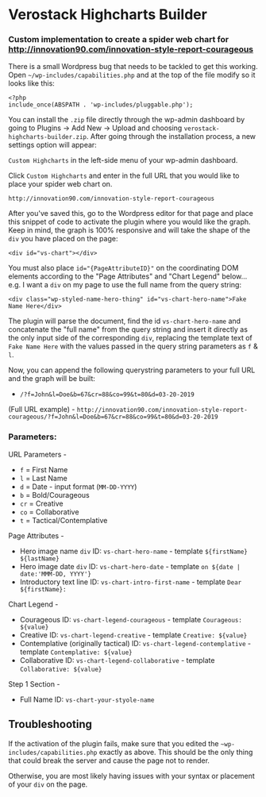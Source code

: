 # Verostack Highcharts Builder 

### Custom implementation to create a spider web chart for http://innovation90.com/innovation-style-report-courageous

There is a small Wordpress bug that needs to be tackled to get this working. Open `~/wp-includes/capabilities.php` and at the top of the file modify so it looks like this: 

```
<?php
include_once(ABSPATH . 'wp-includes/pluggable.php');
```

You can install the `.zip` file directly through the wp-admin dashboard by going to Plugins -> Add New -> Upload and choosing `verostack-highcharts-builder.zip`. After going through the installation process, a new settings option will appear: 

`Custom Highcharts` in the left-side menu of your wp-admin dashboard. 

Click `Custom Highcharts` and enter in the full URL that you would like to place your spider web chart on. 

`http://innovation90.com/innovation-style-report-courageous`

After you've saved this, go to the Wordpress editor for that page and place this snippet of code to activate the plugin where you would like the graph. Keep in mind, the graph is 100% responsive and will take the shape of the `div` you have placed on the page: 

```
<div id="vs-chart"></div>
```

You must also place `id="{PageAttributeID}"` on the coordinating DOM elements according to the "Page Attributes" and "Chart Legend" below... e.g. I want a `div` on my page to use the full name from the query string: 

```
<div class="wp-styled-name-hero-thing" id="vs-chart-hero-name">Fake Name Here</div>
```

The plugin will parse the document, find the id `vs-chart-hero-name` and concatenate the "full name" from the query string and insert it directly as the only input side of the corresponding `div`, replacing the template text of `Fake Name Here` with the values passed in the query string parameters as `f` & `l`. 

Now, you can append the following querystring parameters to your full URL and the graph will be built: 

- `/?f=John&l=Doe&b=67&cr=88&co=99&t=80&d=03-20-2019`

(Full URL example) - 
`http://innovation90.com/innovation-style-report-courageous/?f=John&l=Doe&b=67&cr=88&co=99&t=80&d=03-20-2019`

### Parameters: 

URL Parameters - 

- `f` = First Name
- `l` = Last Name
- `d` = Date - input format (`MM-DD-YYYY`)
- `b` = Bold/Courageous
- `cr` = Creative
- `co` = Collaborative
- `t` = Tactical/Contemplative

Page Attributes - 

- Hero image name `div` ID: `vs-chart-hero-name` - template `${firstName} ${lastName}`
- Hero image date `div` ID: `vs-chart-hero-date` - template `on ${date | date:'MMM-DD, YYYY'}`
- Introductory text line ID: `vs-chart-intro-first-name` - template `Dear ${firstName}:`

Chart Legend - 

- Courageous ID: `vs-chart-legend-courageous` - template `Courageous: ${value}`
- Creative ID: `vs-chart-legend-creative` - template `Creative: ${value}`
- Contemplative (originally tactical) ID: `vs-chart-legend-contemplative` - template `Contemplative: ${value}`
- Collaborative ID: `vs-chart-legend-collaborative` - template `Collaborative: ${value}`

Step 1 Section - 

- Full Name ID: `vs-chart-your-styole-name`

## Troubleshooting

If the activation of the plugin fails, make sure that you edited the `~wp-includes/capabilities.php` exactly as above. This should be the only thing that could break the server and cause the page not to render. 

Otherwise, you are most likely having issues with your syntax or placement of your `div` on the page. 
